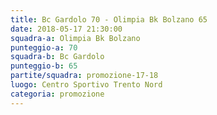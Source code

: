 ```yaml
---
title: Bc Gardolo 70 - Olimpia Bk Bolzano 65
date: 2018-05-17 21:30:00
squadra-a: Olimpia Bk Bolzano
punteggio-a: 70
squadra-b: Bc Gardolo
punteggio-b: 65
partite/squadra: promozione-17-18
luogo: Centro Sportivo Trento Nord
categoria: promozione
---
```

